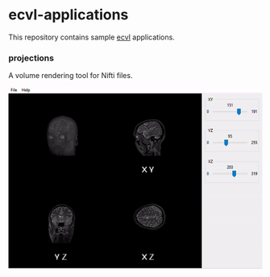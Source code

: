 # ecvl-applications

This repository contains sample [ecvl](https://github.com/deephealthproject/ecvl) applications.

### projections

A volume rendering tool for Nifti files.

![](projections/media/projections.gif)
